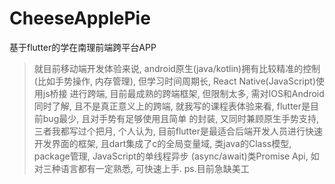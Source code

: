 # CheeseApplePie

基于flutter的学在南理前端跨平台APP

> 就目前移动端开发体验来说, android原生(java/kotlin)拥有比较精准的控制(比如手势操作, 内存管理), 但学习时间周期长, React Native(JavaScript)使用js桥接
> 进行跨端, 目前最成熟的跨端框架, 但限制太多, 需对IOS和Android同时了解, 且不是真正意义上的跨端, 就我写的课程表体验来看, flutter是目前bug最少, 且对手势有足够使用且简单
> 的封装, 又同时兼顾原生手势支持, 三者我都写过个把月, 个人认为, 目前flutter是最适合后端开发人员进行快速开发界面的框架, 且dart集成了c的全局变量域, 类java的Class模型, package管理, JavaScript的单线程异步
> (async/await)类Promise Api, 如对三种语言都有一定熟悉, 可快速上手. ps.目前急缺美工